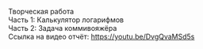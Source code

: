 Творческая работа  
Часть 1: Калькулятор логарифмов  
Часть 2: Задача коммивояжёра  
Ссылка на видео отчёт: https://youtu.be/DvgQvaMSd5s
